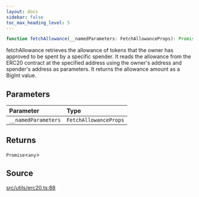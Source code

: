 ```yaml
---
layout: docs
sidebar: false
toc_max_heading_level: 5
---
```


```ts
function fetchAllowance(__namedParameters: FetchAllowanceProps): Promise<any>;
```

fetchAllowance retrieves the allowance of tokens that the owner has approved
to be spent by a specific spender. It reads the allowance from the ERC20
contract at the specified address using the owner's address and spender's
address as parameters. It returns the allowance amount as a BigInt value.

## Parameters

| Parameter           | Type                  |
| :------------------ | :-------------------- |
| `__namedParameters` | `FetchAllowanceProps` |

## Returns

`Promise`\<`any`\>

## Source

[src/utils/erc20.ts:88](https://github.com/OffchainLabs/arbitrum-orbit-sdk/blob/9d5595a042e42f7d6b9af10a84816c98ea30f330/src/utils/erc20.ts#L88)
